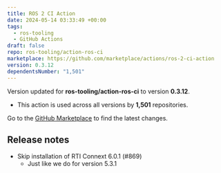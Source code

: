 ```yaml
---
title: ROS 2 CI Action
date: 2024-05-14 03:33:49 +00:00
tags:
  - ros-tooling
  - GitHub Actions
draft: false
repo: ros-tooling/action-ros-ci
marketplace: https://github.com/marketplace/actions/ros-2-ci-action
version: 0.3.12
dependentsNumber: "1,501"
---
```



Version updated for **ros-tooling/action-ros-ci** to version **0.3.12**.
- This action is used across all versions by **1,501** repositories.

Go to the [GitHub Marketplace](https://github.com/marketplace/actions/ros-2-ci-action) to find the latest changes.

## Release notes

* Skip installation of RTI Connext 6.0.1 (#869)
    * Just like we do for version 5.3.1
